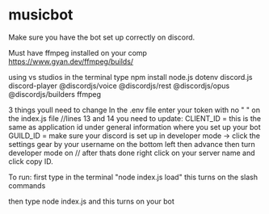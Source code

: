 # musicbot


Make sure you have the bot set up correctly on discord.

Must have ffmpeg installed on your comp
	https://www.gyan.dev/ffmpeg/builds/

using vs studios
	in the terminal type npm install node.js dotenv discord.js discord-player @discordjs/voice @discordjs/rest @discordjs/opus @discordjs/builders ffmpeg
	
3 things youll need to change 
In the .env file enter your token with no " " 
on the index.js file //lines 13 and 14 you need to update:
	CLIENT_ID = this is the same as application id under general information where you set up your bot 
	GUILD_ID =  make sure your discord is set up in developer mode -> click the settings gear by your username on the bottom left then 
	advance then turn developer mode on // after thats done right click on your server name and click copy ID. 

To run:
first type in the terminal "node index.js load"
this turns on the slash commands

then type node index.js
and this turns on your bot 
